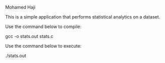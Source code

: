 Mohamed Haji

This is a simple application that performs statistical analytics on a dataset.

Use the command below to compile:

gcc -o stats.out stats.c 


Use the command below to execute:

./stats.out


